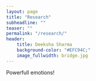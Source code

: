 ```yaml
---
layout: page
title: "Research"
subheadline: ""
teaser: ""
permalink: "/research/"
header:
    title: Deeksha Sharma
    background-color: "#EFC94C;"
    image_fullwidth: bridge.jpg
---
```


Powerfull emotions!

